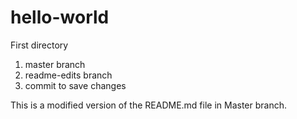 # hello-world
First directory
1. master branch
2. readme-edits branch
3. commit to save changes

This is a modified version of the README.md file in Master branch.
